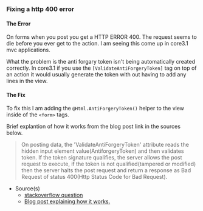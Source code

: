 ### Fixing a http 400 error

#### The Error
On forms when you post you get a HTTP ERROR 400. The request seems to die before you ever get to the action. I am seeing this come up in core3.1 mvc applications.

What the problem is the anti forgary token isn't being automatically created correctly. In core3.1 if you use the `[ValidateAntiForgeryToken]` tag on top of an action it would usually generate the token with out having to add any lines in the view.

#### The Fix
To fix this I am adding the `@Html.AntiForgeryToken()` helper to the view inside of the `<form>` tags.

Brief explantion of how it works from the blog post link in the sources below.

>On posting data, the 'ValidateAntiForgeryToken' attribute reads the hidden input element value(AntiforgeryToken) and then validates token. If the token signature qualifies, the server allows the post request to execute, if the token is not qualified(tampered or modified) then the server halts the post request and return a response as Bad Request of status 400(Http Status Code for Bad Request).

- Source(s)
  - [stackoverflow question](https://stackoverflow.com/questions/55840699/getting-http-error-400-when-form-gets-posted)
  - [Blog post explaining how it works.](https://www.learmoreseekmore.com/2020/06/dotnet-core-antiforgerytoken.html#:~:text=AntiForgeryToken%20is%20a%20security%20token,guard%20against%20Cross%2DSite%20Request.)
